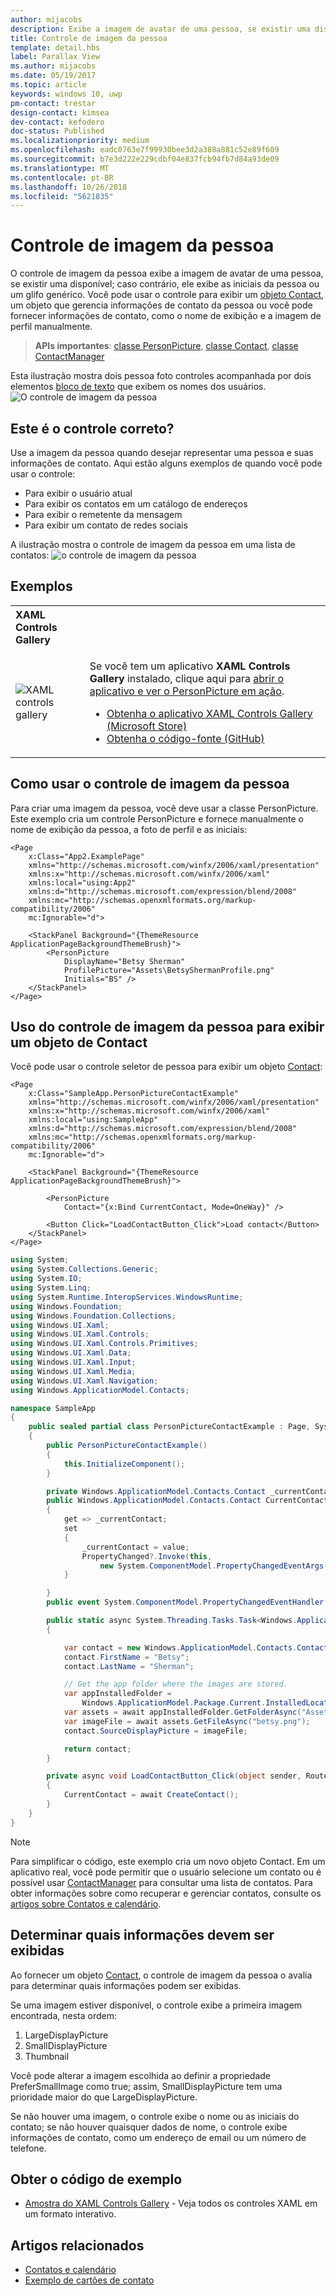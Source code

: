 ```yaml
---
author: mijacobs
description: Exibe a imagem de avatar de uma pessoa, se existir uma disponível; caso contrário, ele exibe as iniciais da pessoa ou um glifo genérico.
title: Controle de imagem da pessoa
template: detail.hbs
label: Parallax View
ms.author: mijacobs
ms.date: 05/19/2017
ms.topic: article
keywords: windows 10, uwp
pm-contact: trestar
design-contact: kimsea
dev-contact: kefodero
doc-status: Published
ms.localizationpriority: medium
ms.openlocfilehash: eadc0763e7f99930bee3d2a388a881c52e89f609
ms.sourcegitcommit: b7e3d222e229cdbf04e837fcb94fb7d84a93de09
ms.translationtype: MT
ms.contentlocale: pt-BR
ms.lasthandoff: 10/26/2018
ms.locfileid: "5621835"
---
```

# <a name="person-picture-control"></a>Controle de imagem da pessoa

O controle de imagem da pessoa exibe a imagem de avatar de uma pessoa, se existir uma disponível; caso contrário, ele exibe as iniciais da pessoa ou um glifo genérico. Você pode usar o controle para exibir um [objeto Contact](https://docs.microsoft.com/en-us/uwp/api/Windows.ApplicationModel.Contacts.Contact), um objeto que gerencia informações de contato da pessoa ou você pode fornecer informações de contato, como o nome de exibição e a imagem de perfil manualmente.  

> **APIs importantes**: [classe PersonPicture](https://docs.microsoft.com/uwp/api/windows.ui.xaml.controls.personpicture), [classe Contact](https://docs.microsoft.com/en-us/uwp/api/Windows.ApplicationModel.Contacts.Contact), [classe ContactManager](https://docs.microsoft.com/en-us/uwp/api/Windows.ApplicationModel.Contacts.ContactManager)

Esta ilustração mostra dois pessoa foto controles acompanhada por dois elementos [bloco de texto](text-block.md) que exibem os nomes dos usuários. 
![O controle de imagem da pessoa](images/person-picture/person-picture_hero.png)


## <a name="is-this-the-right-control"></a>Este é o controle correto?

Use a imagem da pessoa quando desejar representar uma pessoa e suas informações de contato. Aqui estão alguns exemplos de quando você pode usar o controle:
* Para exibir o usuário atual
* Para exibir os contatos em um catálogo de endereços
* Para exibir o remetente da mensagem 
* Para exibir um contato de redes sociais

A ilustração mostra o controle de imagem da pessoa em uma lista de contatos: ![o controle de imagem da pessoa](images/person-picture/person-picture-control.png)

## <a name="examples"></a>Exemplos

<table>
<th align="left">XAML Controls Gallery<th>
<tr>
<td><img src="images/xaml-controls-gallery-sm.png" alt="XAML controls gallery"></img></td>
<td>
    <p>Se você tem um aplicativo <strong style="font-weight: semi-bold">XAML Controls Gallery</strong> instalado, clique aqui para <a href="xamlcontrolsgallery:/item/PersonPicture">abrir o aplicativo e ver o PersonPicture em ação</a>.</p>
    <ul>
    <li><a href="https://www.microsoft.com/store/productId/9MSVH128X2ZT">Obtenha o aplicativo XAML Controls Gallery (Microsoft Store)</a></li>
    <li><a href="https://github.com/Microsoft/Windows-universal-samples/tree/master/Samples/XamlUIBasics">Obtenha o código-fonte (GitHub)</a></li>
    </ul>
</td>
</tr>
</table>

## <a name="how-to-use-the-person-picture-control"></a>Como usar o controle de imagem da pessoa

Para criar uma imagem da pessoa, você deve usar a classe PersonPicture. Este exemplo cria um controle PersonPicture e fornece manualmente o nome de exibição da pessoa, a foto de perfil e as iniciais:

```xaml
<Page
    x:Class="App2.ExamplePage"
    xmlns="http://schemas.microsoft.com/winfx/2006/xaml/presentation"
    xmlns:x="http://schemas.microsoft.com/winfx/2006/xaml"
    xmlns:local="using:App2"
    xmlns:d="http://schemas.microsoft.com/expression/blend/2008"
    xmlns:mc="http://schemas.openxmlformats.org/markup-compatibility/2006"
    mc:Ignorable="d">

    <StackPanel Background="{ThemeResource ApplicationPageBackgroundThemeBrush}">
        <PersonPicture
            DisplayName="Betsy Sherman"
            ProfilePicture="Assets\BetsyShermanProfile.png"
            Initials="BS" />
    </StackPanel>
</Page>
```

## <a name="using-the-person-picture-control-to-display-a-contact-object"></a>Uso do controle de imagem da pessoa para exibir um objeto de Contact

Você pode usar o controle seletor de pessoa para exibir um objeto [Contact](https://docs.microsoft.com/en-us/uwp/api/Windows.ApplicationModel.Contacts.Contact): 

```xaml
<Page
    x:Class="SampleApp.PersonPictureContactExample"
    xmlns="http://schemas.microsoft.com/winfx/2006/xaml/presentation"
    xmlns:x="http://schemas.microsoft.com/winfx/2006/xaml"
    xmlns:local="using:SampleApp"
    xmlns:d="http://schemas.microsoft.com/expression/blend/2008"
    xmlns:mc="http://schemas.openxmlformats.org/markup-compatibility/2006"
    mc:Ignorable="d">

    <StackPanel Background="{ThemeResource ApplicationPageBackgroundThemeBrush}">

        <PersonPicture
            Contact="{x:Bind CurrentContact, Mode=OneWay}" />
            
        <Button Click="LoadContactButton_Click">Load contact</Button>
    </StackPanel>
</Page>
```

```csharp
using System;
using System.Collections.Generic;
using System.IO;
using System.Linq;
using System.Runtime.InteropServices.WindowsRuntime;
using Windows.Foundation;
using Windows.Foundation.Collections;
using Windows.UI.Xaml;
using Windows.UI.Xaml.Controls;
using Windows.UI.Xaml.Controls.Primitives;
using Windows.UI.Xaml.Data;
using Windows.UI.Xaml.Input;
using Windows.UI.Xaml.Media;
using Windows.UI.Xaml.Navigation;
using Windows.ApplicationModel.Contacts;

namespace SampleApp
{
    public sealed partial class PersonPictureContactExample : Page, System.ComponentModel.INotifyPropertyChanged
    {
        public PersonPictureContactExample()
        {
            this.InitializeComponent();
        }

        private Windows.ApplicationModel.Contacts.Contact _currentContact; 
        public Windows.ApplicationModel.Contacts.Contact CurrentContact
        {
            get => _currentContact;
            set
            {
                _currentContact = value;
                PropertyChanged?.Invoke(this,
                    new System.ComponentModel.PropertyChangedEventArgs(nameof(CurrentContact)));
            }

        }
        public event System.ComponentModel.PropertyChangedEventHandler PropertyChanged;

        public static async System.Threading.Tasks.Task<Windows.ApplicationModel.Contacts.Contact> CreateContact()
        {

            var contact = new Windows.ApplicationModel.Contacts.Contact();
            contact.FirstName = "Betsy";
            contact.LastName = "Sherman";

            // Get the app folder where the images are stored.
            var appInstalledFolder = 
                Windows.ApplicationModel.Package.Current.InstalledLocation;
            var assets = await appInstalledFolder.GetFolderAsync("Assets");
            var imageFile = await assets.GetFileAsync("betsy.png");
            contact.SourceDisplayPicture = imageFile;

            return contact;
        }

        private async void LoadContactButton_Click(object sender, RoutedEventArgs e)
        {
            CurrentContact = await CreateContact();
        }
    }
}
```

> [!NOTE]
> Para simplificar o código, este exemplo cria um novo objeto Contact. Em um aplicativo real, você pode permitir que o usuário selecione um contato ou é possível usar [ContactManager](https://docs.microsoft.com/en-us/uwp/api/Windows.ApplicationModel.Contacts.ContactManager) para consultar uma lista de contatos. Para obter informações sobre como recuperar e gerenciar contatos, consulte os [artigos sobre Contatos e calendário](../../contacts-and-calendar/index.md). 

## <a name="determining-which-info-to-display"></a>Determinar quais informações devem ser exibidas

Ao fornecer um objeto [Contact](https://docs.microsoft.com/en-us/uwp/api/Windows.ApplicationModel.Contacts.Contact), o controle de imagem da pessoa o avalia para determinar quais informações podem ser exibidas. 

Se uma imagem estiver disponível, o controle exibe a primeira imagem encontrada, nesta ordem:

1. LargeDisplayPicture
1. SmallDisplayPicture
1. Thumbnail

Você pode alterar a imagem escolhida ao definir a propriedade PreferSmallImage como true; assim, SmallDisplayPicture tem uma prioridade maior do que LargeDisplayPicture.

Se não houver uma imagem, o controle exibe o nome ou as iniciais do contato; se não houver quaisquer dados de nome, o controle exibe informações de contato, como um endereço de email ou um número de telefone. 

## <a name="get-the-sample-code"></a>Obter o código de exemplo

- [Amostra do XAML Controls Gallery](https://github.com/Microsoft/Windows-universal-samples/tree/master/Samples/XamlUIBasics) - Veja todos os controles XAML em um formato interativo.

## <a name="related-articles"></a>Artigos relacionados

* [Contatos e calendário](../../contacts-and-calendar/index.md)
* [Exemplo de cartões de contato](http://go.microsoft.com/fwlink/p/?LinkId=624040)
